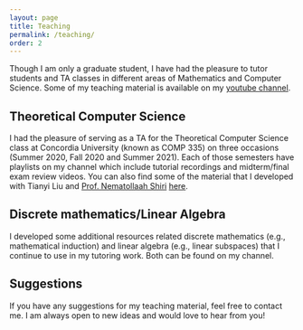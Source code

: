 ```yaml
---
layout: page
title: Teaching
permalink: /teaching/
order: 2
---
```


Though I am only a graduate student, I have had the pleasure to tutor students and TA classes in different areas of Mathematics and Computer Science. Some of my teaching material is available on my [youtube channel](https://www.youtube.com/user/cesarespinoso/playlists).

## Theoretical Computer Science
I had the pleasure of serving as a TA for the Theoretical Computer Science class at Concordia University (known as COMP 335) on three occasions (Summer 2020, Fall 2020 and Summer 2021). Each of those semesters have playlists on my channel which include tutorial recordings and midterm/final exam review videos. You can also find some of the material that I developed with Tianyi Liu and [Prof. Nematollaah Shiri](https://users.encs.concordia.ca/~shiri/) [here](https://drive.google.com/drive/folders/1JDx-N63TB6Ey59NOw2VOIpV4azLk9fo2?usp=sharing).

## Discrete mathematics/Linear Algebra
I developed some additional resources related discrete mathematics (e.g., mathematical induction) and linear algebra (e.g., linear subspaces) that I continue to use in my tutoring work. Both can be found on my channel.

## Suggestions
If you have any suggestions for my teaching material, feel free to contact me. I am always open to new ideas and would love to hear from you!
